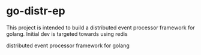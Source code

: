 # go-distr-ep
This project is intended to build a distributed event processor framework for golang. 
Initial dev is targeted towards using redis 

distributed event processor framework for golang
